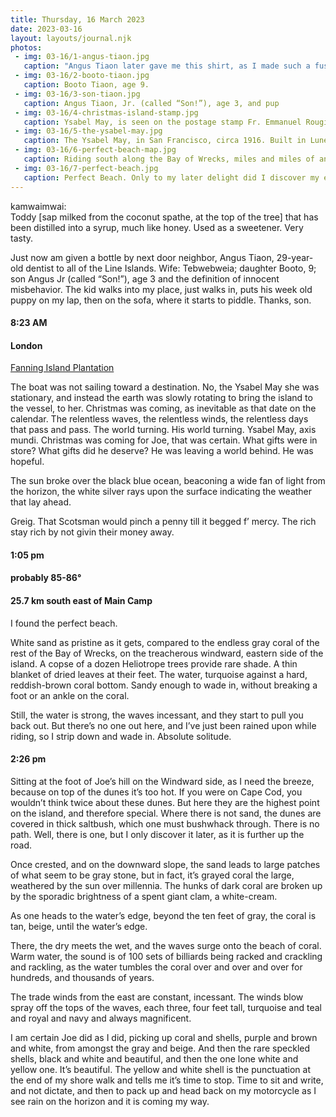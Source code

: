 ```yaml
---
title: Thursday, 16 March 2023
date: 2023-03-16
layout: layouts/journal.njk
photos:
 - img: 03-16/1-angus-tiaon.jpg
   caption: "Angus Tiaon later gave me this shirt, as I made such a fuss over loving it. Washed it, actually IRONED it, and then folded it neatly. He also cleaned my teeth for free, as he’s THE dentist for the Line Island. Cost: free, because healthcare is FREE in Kiribati."
 - img: 03-16/2-booto-tiaon.jpg
   caption: Booto Tiaon, age 9.
 - img: 03-16/3-son-tiaon.jpg
   caption: Angus Tiaon, Jr. (called “Son!”), age 3, and pup
 - img: 03-16/4-christmas-island-stamp.jpg
   caption: Ysabel May, is seen on the postage stamp Fr. Emmanuel Rougier designed for profit, for use on “his” island. Needless to say, other governments did not endorse it.
 - img: 03-16/5-the-ysabel-may.jpg
   caption: The Ysabel May, in San Francisco, circa 1916. Built in Lunenberg, Nova Scotia, Canada, Rougier found the boat while in San Francisco, in search of a yacht for shipping and transportation. In Vancouver at the time, he traveled there, had the boat fitted out for custom bedrooms, and then had a load of redwood readied. Redwood is prized in the Pacific — and elsewhere — as it stands up to water and is all but indestructible.
 - img: 03-16/6-perfect-beach-map.jpg
   caption: Riding south along the Bay of Wrecks, miles and miles of ancient, greyed coral, the size of pie plates, hubcaps, and doorstops, I spotted the rare hillock of sand, atop of which was a copse of a dozen heliotrope trees. Such a rare sight, I rightfully imagined there would be a trail thru the thick salt bush. Once there, I discovered the Perfect Beach.
 - img: 03-16/7-perfect-beach.jpg
   caption: Perfect Beach. Only to my later delight did I discover my error in naming this beach, for I found other beaches — off Poland — far superior in every way (but for shade).
---
```

kamwaimwai:  
Toddy [sap milked from the coconut spathe, at the top of the tree] that has been distilled into a syrup, much like honey. Used as a sweetener. Very tasty.

Just now am given a bottle by next door neighbor, Angus Tiaon, 29-year-old dentist to all of the Line Islands. Wife: Tebwebweia; daughter Booto, 9; son Angus Jr (called “Son!”), age 3 and the definition of innocent misbehavior. The kid walks into my place, just walks in, puts his week old puppy on my lap, then on the sofa, where it starts to piddle. Thanks, son.

#### 8:23 AM  
#### London

[Fanning Island Plantation](Numismondo.net/pm/fai/)

The boat was not sailing toward a destination. No, the Ysabel May she was stationary, and instead the earth was slowly rotating to bring the island to the vessel, to her. Christmas was coming, as inevitable as that date on the calendar. The relentless waves, the relentless winds, the relentless days that pass and pass. The world turning. His world turning. Ysabel May, axis mundi. Christmas was coming for Joe, that was certain. What gifts were in store? What gifts did he deserve? He was leaving a world behind. He was hopeful.

The sun broke over the black blue ocean, beaconing a wide fan of light from the horizon, the white silver rays upon the surface indicating the weather that lay ahead.

Greig. That Scotsman would pinch a penny till it begged f’ mercy. The rich stay rich by not givin their money away.

#### 1:05 pm
#### probably 85-86°
#### 25.7 km south east of Main Camp

I found the perfect beach.

White sand as pristine as it gets, compared to the endless gray coral of the rest of the Bay of Wrecks, on the treacherous windward, eastern side of the island. A copse of a dozen Heliotrope trees provide rare shade. A thin blanket of dried leaves at their feet. The water, turquoise against a hard, reddish-brown coral bottom. Sandy enough to wade in, without breaking a foot or an ankle on the coral.

Still, the water is strong, the waves incessant, and they start to pull you back out. But there’s no one out here, and I’ve just been rained upon while riding, so I strip down and wade in. Absolute solitude.

#### 2:26 pm

Sitting at the foot of Joe’s hill on the Windward side, as I need the breeze, because on top of the dunes it’s too hot. If you were on Cape Cod, you wouldn’t think twice about these dunes. But here they are the highest point on the island, and therefore special. Where there is not sand, the dunes are covered in thick saltbush, which one must bushwhack through. There is no path. Well, there is one, but I only discover it later, as it is further up the road.

Once crested, and on the downward slope, the sand leads to large patches of what seem to be gray stone, but in fact, it’s grayed coral the large, weathered by the sun over millennia. The hunks of dark coral are broken up by the sporadic brightness of a spent giant clam, a white-cream.

As one heads to the water’s edge, beyond the ten feet of gray, the coral is tan, beige, until the water’s edge.

There, the dry meets the wet, and the waves surge onto the beach of coral. Warm water, the sound is of 100 sets of billiards being racked and crackling and rackling, as the water tumbles the coral over and over and over for hundreds, and thousands of years.

The trade winds from the east are constant, incessant. The winds blow spray off the tops of the waves, each three, four feet tall, turquoise and teal and royal and navy and always magnificent.

I am certain Joe did as I did, picking up coral and shells, purple and brown and white, from amongst the gray and beige. And then the rare speckled shells, black and white and beautiful, and then the one lone white and yellow one. It’s beautiful. The yellow and white shell is the punctuation at the end of my shore walk and tells me it’s time to stop. Time to sit and write, and not dictate, and then to pack up and head back on my motorcycle as I see rain on the horizon and it is coming my way.
